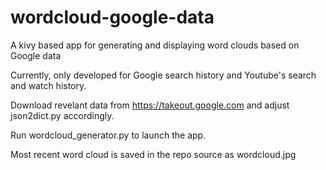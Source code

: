 # wordcloud-google-data
A kivy based app for generating and displaying word clouds based on Google data

Currently, only developed for Google search history and Youtube's search and watch history.

Download revelant data from https://takeout.google.com and adjust json2dict.py accordingly.

Run wordcloud_generator.py to launch the app.

Most recent word cloud is saved in the repo source as wordcloud.jpg
